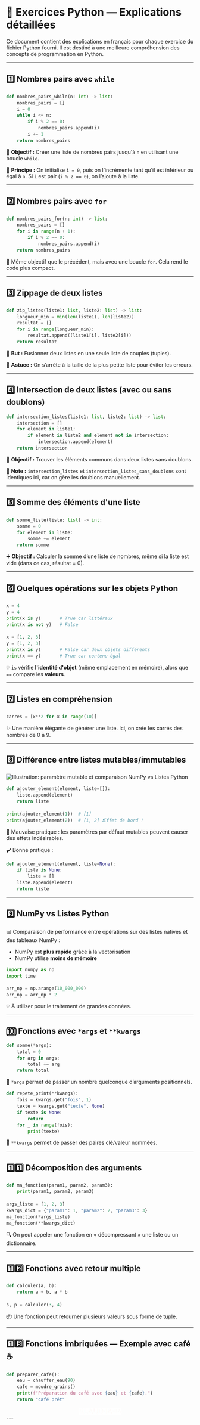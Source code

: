 # 🐍 Exercices Python — Explications détaillées

Ce document contient des explications en français pour chaque exercice du fichier Python fourni. Il est destiné à une meilleure compréhension des concepts de programmation en Python.

---

## 1️⃣ Nombres pairs avec `while`
```python
def nombres_pairs_while(n: int) -> list:
    nombres_pairs = []
    i = 0
    while i <= n:
        if i % 2 == 0:
            nombres_pairs.append(i)
        i += 1
    return nombres_pairs
```
🎯 **Objectif :** Créer une liste de nombres pairs jusqu'à `n` en utilisant une boucle `while`.

🧠 **Principe :** On initialise `i = 0`, puis on l’incrémente tant qu’il est inférieur ou égal à `n`. Si `i` est pair (`i % 2 == 0`), on l’ajoute à la liste.

---

## 2️⃣ Nombres pairs avec `for`
```python
def nombres_pairs_for(n: int) -> list:
    nombres_pairs = []
    for i in range(n + 1):
        if i % 2 == 0:
            nombres_pairs.append(i)
    return nombres_pairs
```
🎯 Même objectif que le précédent, mais avec une boucle `for`. Cela rend le code plus compact.

---

## 3️⃣ Zippage de deux listes
```python
def zip_listes(liste1: list, liste2: list) -> list:
    longueur_min = min(len(liste1), len(liste2))
    resultat = []
    for i in range(longueur_min):
        resultat.append((liste1[i], liste2[i]))
    return resultat
```
🔗 **But :** Fusionner deux listes en une seule liste de couples (tuples).

🧠 **Astuce :** On s’arrête à la taille de la plus petite liste pour éviter les erreurs.

---

## 4️⃣ Intersection de deux listes (avec ou sans doublons)
```python
def intersection_listes(liste1: list, liste2: list) -> list:
    intersection = []
    for element in liste1:
        if element in liste2 and element not in intersection:
            intersection.append(element)
    return intersection
```
🎯 **Objectif :** Trouver les éléments communs dans deux listes sans doublons.

📌 **Note :** `intersection_listes` et `intersection_listes_sans_doublons` sont identiques ici, car on gère les doublons manuellement.

---

## 5️⃣ Somme des éléments d'une liste
```python
def somme_liste(liste: list) -> int:
    somme = 0
    for element in liste:
        somme += element
    return somme
```
➕ **Objectif :** Calculer la somme d’une liste de nombres, même si la liste est vide (dans ce cas, résultat = 0).

---

## 6️⃣ Quelques opérations sur les objets Python
```python
x = 4
y = 4
print(x is y)       # True car littéraux
print(x is not y)   # False

x = [1, 2, 3]
y = [1, 2, 3]
print(x is y)       # False car deux objets différents
print(x == y)       # True car contenu égal
```
💡 `is` vérifie **l'identité d'objet** (même emplacement en mémoire), alors que `==` compare les **valeurs**.

---

## 7️⃣ Listes en compréhension
```python
carres = [x**2 for x in range(10)]
```
✨ Une manière élégante de générer une liste. Ici, on crée les carrés des nombres de 0 à 9.

---

## 8️⃣ Différence entre listes mutables/immutables

![Illustration: paramètre mutable et comparaison NumPy vs Listes Python](A_digital_educational_comparison_graphic_in_the_im.png)
```python
def ajouter_element(element, liste=[]):
    liste.append(element)
    return liste

print(ajouter_element(1))  # [1]
print(ajouter_element(2))  # [1, 2] ❗️Effet de bord !
```
🚨 Mauvaise pratique : les paramètres par défaut mutables peuvent causer des effets indésirables. 

✔️ Bonne pratique :
```python
def ajouter_element(element, liste=None):
    if liste is None:
        liste = []
    liste.append(element)
    return liste
```
---

## 9️⃣ NumPy vs Listes Python
📊 Comparaison de performance entre opérations sur des listes natives et des tableaux NumPy :
- NumPy est **plus rapide** grâce à la vectorisation
- NumPy utilise **moins de mémoire**

```python
import numpy as np
import time

arr_np = np.arange(10_000_000)
arr_np = arr_np * 2
```
💡 À utiliser pour le traitement de grandes données.

---

## 🔟 Fonctions avec `*args` et `**kwargs`
```python
def somme(*args):
    total = 0
    for arg in args:
        total += arg
    return total
```
📌 `*args` permet de passer un nombre quelconque d’arguments positionnels.

```python
def repete_print(**kwargs):
    fois = kwargs.get("fois", 1)
    texte = kwargs.get("texte", None)
    if texte is None:
        return
    for _ in range(fois):
        print(texte)
```
📌 `**kwargs` permet de passer des paires clé/valeur nommées.

---

## 1️⃣1️⃣ Décomposition des arguments
```python
def ma_fonction(param1, param2, param3):
    print(param1, param2, param3)

args_liste = [1, 2, 3]
kwargs_dict = {"param1": 1, "param2": 2, "param3": 3}
ma_fonction(*args_liste)
ma_fonction(**kwargs_dict)
```
🔍 On peut appeler une fonction en « décompressant » une liste ou un dictionnaire.

---

## 1️⃣2️⃣ Fonctions avec retour multiple
```python
def calculer(a, b):
    return a + b, a * b

s, p = calculer(3, 4)
```
📦 Une fonction peut retourner plusieurs valeurs sous forme de tuple.

---

## 1️⃣3️⃣ Fonctions imbriquées — Exemple avec café ☕
```python
def preparer_cafe():
    eau = chauffer_eau(90)
    cafe = moudre_grains()
    print(f"Préparation du café avec {eau} et {cafe}.")
    return "café prêt"
```
<div style="display: flex; justify-content: center;">
    <img src="./claud-iaca-noir.png" alt="Logo de claud-ia" width="23%" title="Logo de claud-ia">
</div>
---


